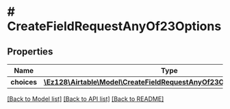 # # CreateFieldRequestAnyOf23Options

## Properties

Name | Type | Description | Notes
------------ | ------------- | ------------- | -------------
**choices** | [**\Ez128\Airtable\Model\CreateFieldRequestAnyOf23OptionsChoicesInner[]**](CreateFieldRequestAnyOf23OptionsChoicesInner.md) |  |

[[Back to Model list]](../../README.md#models) [[Back to API list]](../../README.md#endpoints) [[Back to README]](../../README.md)
